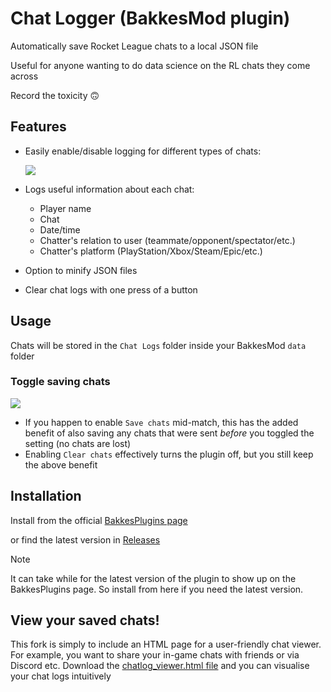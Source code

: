 # Chat Logger (BakkesMod plugin)
Automatically save Rocket League chats to a local JSON file

Useful for anyone wanting to do data science on the RL chats they come across

Record the toxicity 🙃

## Features
- Easily enable/disable logging for different types of chats:
  
  <img src="https://i.imgur.com/uTcsPXm.png">

- Logs useful information about each chat:
  -  Player name
  -  Chat
  -  Date/time
  -  Chatter's relation to user (teammate/opponent/spectator/etc.)
  -  Chatter's platform (PlayStation/Xbox/Steam/Epic/etc.)
    
- Option to minify JSON files

- Clear chat logs with one press of a button

## Usage

Chats will be stored in the `Chat Logs` folder inside your BakkesMod `data` folder

### Toggle saving chats

<img src="https://i.imgur.com/wsouPJU.png">

  - If you happen to enable `Save chats` mid-match, this has the added benefit of also saving any chats that were sent *before* you toggled the setting (no chats are lost)
  - Enabling `Clear chats` effectively turns the plugin off, but you still keep the above benefit

## Installation

Install from the official [BakkesPlugins page](https://bakkesplugins.com/plugins/view/417)

or find the latest version in [Releases](https://github.com/sslow-dev/ChatLogger/releases)


>[!NOTE] 
>It can take while for the latest version of the plugin to show up on the BakkesPlugins page. So install from here if you need the latest version.

## View your saved chats!

This fork is simply to include an HTML page for a user-friendly chat viewer. For example, you want to share your in-game chats with friends or via Discord etc. Download the [chatlog_viewer.html file](https://github.com/patrickl96/ChatLogger/blob/main/chatlog_viewer.html) and you can visualise your chat logs intuitively
